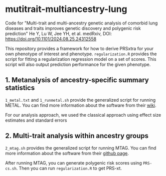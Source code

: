 # mutitrait-multiancestry-lung

Code for "Multi-trait and multi-ancestry genetic analysis of comorbid lung diseases and traits improves genetic discovery and polygenic risk prediction" He Y, Lu W, Jee YH, et al. medRxiv, DOI: https://doi.org/10.1101/2024.08.25.24312558

This repository provides a framework for how to derive PRSxtra for your own phenotype of interest and phenotype.
`regularization.R` provides the script for fitting a regularization regression model on a set of scores. This script will also output prediction performance for the given phenotype.

## 1. Metanalysis of ancestry-specific summary statistics 
`1_metal.txt` and `1_runmetal.sh` provide the generalized script for running METAL. You can find more information about the software from their [wiki](https://genome.sph.umich.edu/wiki/METAL_Documentation).

For our analysis approach, we used the classical approach using effect size estimates and standard errors

## 2. Multi-trait analysis within ancestry groups
`2_mtag.sh` provides the generalized script for running MTAG. You can find more information about the software from their [github page](https://github.com/JonJala/mtag). 

After running MTAG, you can generate polygenic risk scores using `PRS-cs.sh`. Then you can run `regularization.R` to get PRS-xt.

